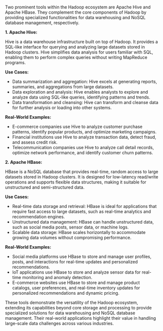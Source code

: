 Two prominent tools within the Hadoop ecosystem are Apache Hive and Apache HBase. They complement the core components of Hadoop by providing specialized functionalities for data warehousing and NoSQL database management, respectively.

**1. Apache Hive:**

Hive is a data warehouse infrastructure built on top of Hadoop. It provides a SQL-like interface for querying and analyzing large datasets stored in Hadoop clusters. Hive simplifies data analysis for users familiar with SQL, enabling them to perform complex queries without writing MapReduce programs.

**Use Cases:**

- Data summarization and aggregation: Hive excels at generating reports, summaries, and aggregations from large datasets.
- Data exploration and analysis: Hive enables analysts to explore and analyze data using SQL-like queries, identifying patterns and trends.
- Data transformation and cleansing: Hive can transform and cleanse data for further analysis or loading into other systems.

**Real-World Examples:**

- E-commerce companies use Hive to analyze customer purchase patterns, identify popular products, and optimize marketing campaigns.
- Financial institutions use Hive to analyze transaction data, detect fraud, and assess credit risk.
- Telecommunication companies use Hive to analyze call detail records, optimize network performance, and identify customer churn patterns.

**2. Apache HBase:**

HBase is a NoSQL database that provides real-time, random access to large datasets stored in Hadoop clusters. It is designed for low-latency read/write operations and supports flexible data structures, making it suitable for unstructured and semi-structured data.

**Use Cases:**

- Real-time data storage and retrieval: HBase is ideal for applications that require fast access to large datasets, such as real-time analytics and recommendation engines.
- Unstructured data management: HBase can handle unstructured data, such as social media posts, sensor data, or machine logs.
- Scalable data storage: HBase scales horizontally to accommodate growing data volumes without compromising performance.

**Real-World Examples:**

- Social media platforms use HBase to store and manage user profiles, posts, and interactions for real-time updates and personalized recommendations.
- IoT applications use HBase to store and analyze sensor data for real-time monitoring and anomaly detection.
- E-commerce websites use HBase to store and manage product catalogs, user preferences, and real-time inventory updates for personalized recommendations and dynamic pricing.

These tools demonstrate the versatility of the Hadoop ecosystem, extending its capabilities beyond core storage and processing to provide specialized solutions for data warehousing and NoSQL database management. Their real-world applications highlight their value in handling large-scale data challenges across various industries.
